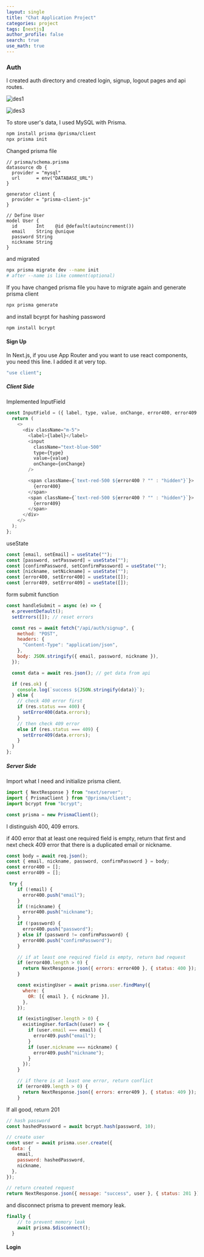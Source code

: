 ```yaml
---
layout: single
title: "Chat Application Project"
categories: project
tags: [nextjs]
author_profile: false
search: true
use_math: true
---
```


### Auth

I created auth directory and created login, signup, logout pages and api routes.

![des1](/assets/images/2024-07-24-2024-10-11-chatApp/des1.png)

![des3](/assets/images/2024-07-24-2024-10-11-chatApp/des3.png)

To store user's data, I used MySQL with Prisma.

```zsh
npm install prisma @prisma/client
npx prisma init
```

Changed prisma file

```prisma
// prisma/schema.prisma
datasource db {
  provider = "mysql"
  url      = env("DATABASE_URL")
}

generator client {
  provider = "prisma-client-js"
}

// Define User
model User {
  id       Int    @id @default(autoincrement())
  email    String @unique
  password String
  nickname String
}
```

and migrated

```zsh
npx prisma migrate dev --name init
# after --name is like comment(optional)
```

If you have changed prisma file you have to migrate again and generate prisma client

```zsh
npx prisma generate
```

and install bcyrpt for hashing password

```zsh
npm install bcrypt
```

#### Sign Up

In Next.js, if you use App Router and you want to use react components, you need this line. I added it at very top.

```zsh
"use client";
```

##### Client Side

Implemented InputField

```js
const InputField = ({ label, type, value, onChange, error400, error409 }) => {
  return (
    <>
      <div className="m-5">
        <label>{label}</label>
        <input
          className="text-blue-500"
          type={type}
          value={value}
          onChange={onChange}
        />

        <span className={`text-red-500 ${error400 ? "" : "hidden"}`}>
          {error400}
        </span>
        <span className={`text-red-500 ${error400 ? "" : "hidden"}`}>
          {error409}
        </span>
      </div>
    </>
  );
};
```

useState

```js
const [email, setEmail] = useState("");
const [password, setPassword] = useState("");
const [confirmPassword, setConfirmPassword] = useState("");
const [nickname, setNickname] = useState("");
const [error400, setError400] = useState([]);
const [error409, setError409] = useState([]);
```

form submit function

```js
const handleSubmit = async (e) => {
  e.preventDefault();
  setErrors([]); // reset errors

  const res = await fetch("/api/auth/signup", {
    method: "POST",
    headers: {
      "Content-Type": "application/json",
    },
    body: JSON.stringify({ email, password, nickname }),
  });

  const data = await res.json(); // get data from api

  if (res.ok) {
    console.log(`success ${JSON.stringify(data)}`);
  } else {
    // check 400 error first
    if (res.status === 400) {
      setError400(data.errors);
    }
    // then check 409 error
    else if (res.status === 409) {
      setError409(data.errors);
    }
  }
};
```

##### Server Side

Import what I need and initialize prisma client.

```js
import { NextResponse } from "next/server";
import { PrismaClient } from "@prisma/client";
import bcrypt from "bcrypt";

const prisma = new PrismaClient();
```

I distinguish 400, 409 errors.

if 400 error that at least one required field is empty, return that first and next check 409 error that there is a duplicated email or nickname.

```js
const body = await req.json();
const { email, nickname, password, confirmPassword } = body;
const error400 = [];
const error409 = [];
```

```js
 try {
    if (!email) {
      error400.push("email");
    }
    if (!nickname) {
      error400.push("nickname");
    }
    if (!password) {
      error400.push("password");
    } else if (password != confirmPassword) {
      error400.push("confirmPassword");
    }

    // if at least one required field is empty, return bad request
    if (error400.length > 0) {
      return NextResponse.json({ errors: error400 }, { status: 400 });
    }

    const existingUser = await prisma.user.findMany({
      where: {
        OR: [{ email }, { nickname }],
      },
    });

    if (existingUser.length > 0) {
      existingUser.forEach((user) => {
        if (user.email === email) {
          error409.push("email");
        }
        if (user.nickname === nickname) {
          error409.push("nickname");
        }
      });
    }

    // if there is at least one error, return conflict
    if (error409.length > 0) {
      return NextResponse.json({ errors: error409 }, { status: 409 });
    }
```

If all good, return 201

```js
// hash password
const hashedPassword = await bcrypt.hash(password, 10);

// create user
const user = await prisma.user.create({
  data: {
    email,
    password: hashedPassword,
    nickname,
  },
});

// return created request
return NextResponse.json({ message: "success", user }, { status: 201 });
```

and disconnect prisma to prevent memory leak.

```js
finally {
    // to prevent memory leak
    await prisma.$disconnect();
  }
```

#### Login
